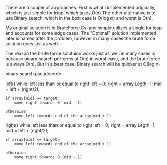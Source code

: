 There are a couple of approaches:
First is what I implemented originally, which is just  simple for loop, which takes O(n)
The other alternative is to use Binary search, which in the best case is O(log n) and worst is O(n).

My original solution is in BruteForce.Cs, and simply utilizes a single for loop and accounts for some edge cases.
The "Optimal" solution implemented later is named after the problem, however in many cases the brute force solution does just as well.

The reason the brute force solutuion works just as well in many cases is because binary search performs at O(n) in worst case, and the brute force is always O(n). But in a best case, Binary search will be quicker at O(log n)

binary search pseudocode:

left()
while left less than or equal to right
    left = 0;
    right = array.Legth -1;
    mid = left + (right/2);

    if array[mid] >= target
        move right towards 0 (mid - 1)

    otherwise
        move left towards end of the array(mid + 1)

right() 
while left less than or equal to right
    left = 0;
    right = array.Legth -1;
    mid = left + (right/2);

    if array[mid] <= target>
        move left towards end of the array(mid + 1)
    
    otherwise 
        move right towards 0 (mid - 1)
